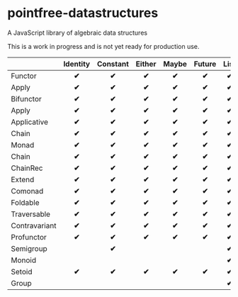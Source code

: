 # pointfree-datastructures


A JavaScript library of algebraic data structures

This is a work in progress and is not yet ready for production use.


|               |    Identity     |    Constant     |    Either     |     Maybe     |    Future     |     List      |
--------------- | :-------------: | :-------------: | :-----------: | :-----------: | :-----------: | :-----------: |
| Functor       |    **✔︎**        |    **✔︎**       |    **✔︎**      |    **✔︎**     |   **✔︎**       |   **✔︎**       |
| Apply         |    **✔︎**        |    **✔︎**       |    **✔︎**      |    **✔︎**     |   **✔︎**       |   **✔︎**       |
| Bifunctor     |    **✔︎**        |    **✔︎**       |    **✔︎**      |    **✔︎**     |   **✔︎**       |   **✔︎**       |
| Apply         |    **✔︎**        |    **✔︎**       |    **✔︎**      |    **✔︎**     |   **✔︎**       |   **✔︎**       |
| Applicative   |    **✔︎**        |    **✔︎**       |    **✔︎**      |    **✔︎**     |   **✔︎**       |   **✔︎**       |
| Chain         |    **✔︎**        |    **✔︎**       |    **✔︎**      |    **✔︎**     |   **✔︎**       |   **✔︎**       |
| Monad         |    **✔︎**        |    **✔︎**       |    **✔︎**      |    **✔︎**     |   **✔︎**       |   **✔︎**       |
| Chain         |    **✔︎**        |    **✔︎**       |    **✔︎**      |    **✔︎**     |   **✔︎**       |   **✔︎**       |
| ChainRec      |    **✔︎**        |    **✔︎**       |    **✔︎**      |    **✔︎**     |   **✔︎**       |   **✔︎**       |
| Extend        |    **✔︎**        |    **✔︎**       |    **✔︎**      |    **✔︎**     |   **✔︎**       |   **✔︎**       |
| Comonad       |    **✔︎**        |    **✔︎**       |    **✔︎**      |    **✔︎**     |   **✔︎**       |   **✔︎**       |
| Foldable      |    **✔︎**        |    **✔︎**       |    **✔︎**      |    **✔︎**     |   **✔︎**       |   **✔︎**       |
| Traversable   |    **✔︎**        |    **✔︎**       |    **✔︎**      |    **✔︎**     |   **✔︎**       |   **✔︎**       |
| Contravariant |    **✔︎**        |    **✔︎**       |    **✔︎**      |    **✔︎**     |   **✔︎**       |   **✔︎**       |
| Profunctor    |    **✔︎**        |    **✔︎**       |    **✔︎**      |    **✔︎**     |   **✔︎**       |   **✔︎**       |
| Semigroup     |                 |   **✔︎**        |                |               |              |   **✔︎**        |
| Monoid        |                 |                 |               |               |               |   **✔︎**       |
| Setoid        |    **✔︎**        |    **✔︎**       |    **✔︎**      |    **✔︎**     |   **✔︎**       |   **✔︎**       |
| Group         |                 |                 |               |               |               |   **✔︎**       |

